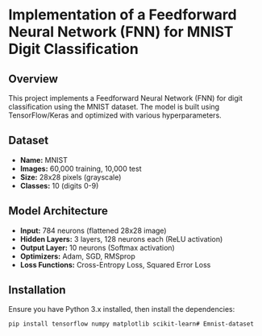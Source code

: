 # Implementation of a Feedforward Neural Network (FNN) for MNIST Digit Classification

## Overview
This project implements a Feedforward Neural Network (FNN) for digit classification using the MNIST dataset. The model is built using TensorFlow/Keras and optimized with various hyperparameters.

## Dataset
- **Name:** MNIST  
- **Images:** 60,000 training, 10,000 test  
- **Size:** 28x28 pixels (grayscale)  
- **Classes:** 10 (digits 0-9)  

## Model Architecture
- **Input:** 784 neurons (flattened 28x28 image)  
- **Hidden Layers:** 3 layers, 128 neurons each (ReLU activation)  
- **Output Layer:** 10 neurons (Softmax activation)  
- **Optimizers:** Adam, SGD, RMSprop  
- **Loss Functions:** Cross-Entropy Loss, Squared Error Loss  

## Installation
Ensure you have Python 3.x installed, then install the dependencies:

```bash
pip install tensorflow numpy matplotlib scikit-learn# Emnist-dataset
